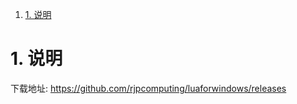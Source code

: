<!-- TOC -->

1. [1. 说明](#1-说明)

<!-- /TOC -->


# 1. 说明


下载地址: https://github.com/rjpcomputing/luaforwindows/releases


